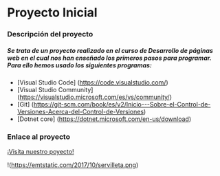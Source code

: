 # Proyecto Inicial

### Descripción del proyecto
##### Se trata de un proyecto realizado en el curso de _**Desarrollo de páginas web**_ en el cual nos han enseñado los primeros pasos para _programar_. Para ello hemos usado los siguientes programas:
* [Visual Studio Code] (https://code.visualstudio.com/)
* [Visual Studio Community] (https://visualstudio.microsoft.com/es/vs/community/)
* [Git] (https://git-scm.com/book/es/v2/Inicio---Sobre-el-Control-de-Versiones-Acerca-del-Control-de-Versiones)
* [Dotnet core] (https://dotnet.microsoft.com/en-us/download)

### Enlace al proyecto
[¡Visita nuestro poyecto!](http://ies-pnegras.centros.castillalamancha.es/)

!(https://emtstatic.com/2017/10/servilleta.png)
